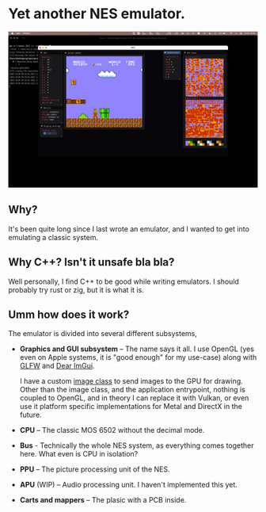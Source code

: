 # Yet another NES emulator.

![Screenshot](./screenshots/1.png)

## Why?

It's been quite long since I last wrote an emulator, and I wanted to get into
emulating a classic system.

## Why C++? Isn't it unsafe bla bla?

Well personally, I find C++ to be good while writing emulators. I should
probably try rust or zig, but it is what it is.

## Umm how does it work?

The emulator is divided into several different subsystems,

- **Graphics and GUI subsystem** – The name says it all. I use OpenGL (yes even
  on Apple systems, it is "good enough" for my use-case) along with
  [GLFW](https://github.com/glfw/glfw) and
  [Dear ImGui](https://github.com/ocornut/imgui).

  I have a custom [image class](./src/image.cpp) to send images to the GPU for
  drawing. Other than the image class, and the application entrypoint, nothing
  is coupled to OpenGL, and in theory I can replace it with Vulkan, or even use
  it platform specific implementations for Metal and DirectX in the future.

- **CPU** – The classic MOS 6502 without the decimal mode.

- **Bus** - Technically the whole NES system, as everything comes together here.
  What even is CPU in isolation?

- **PPU** – The picture processing unit of the NES.

- **APU** (WIP) – Audio processing unit. I haven't implemented this yet.

- **Carts and mappers** – The plasic with a PCB inside.
